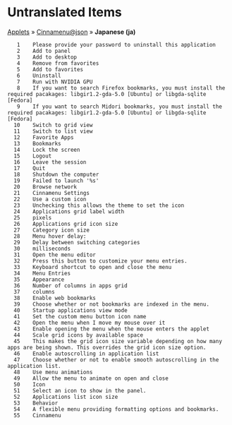 # Untranslated Items
[Applets](../../../README.md) &#187; [Cinnamenu@json](../README.md) &#187; **Japanese (ja)**

       1	Please provide your password to uninstall this application
       2	Add to panel
       3	Add to desktop
       4	Remove from favorites
       5	Add to favorites
       6	Uninstall
       7	Run with NVIDIA GPU
       8	If you want to search Firefox bookmarks, you must install the required pacakages: libgir1.2-gda-5.0 [Ubuntu] or libgda-sqlite [Fedora]
       9	If you want to search Midori bookmarks, you must install the required pacakages: libgir1.2-gda-5.0 [Ubuntu] or libgda-sqlite [Fedora]
      10	Switch to grid view
      11	Switch to list view
      12	Favorite Apps
      13	Bookmarks
      14	Lock the screen
      15	Logout
      16	Leave the session
      17	Quit
      18	Shutdown the computer
      19	Failed to launch '%s'
      20	Browse network
      21	Cinnamenu Settings
      22	Use a custom icon
      23	Unchecking this allows the theme to set the icon
      24	Applications grid label width
      25	pixels
      26	Applications grid icon size
      27	Category icon size
      28	Menu hover delay:
      29	Delay between switching categories
      30	milliseconds
      31	Open the menu editor
      32	Press this button to customize your menu entries.
      33	Keyboard shortcut to open and close the menu
      34	Menu Entries
      35	Appearance
      36	Number of columns in apps grid
      37	columns
      38	Enable web bookmarks
      39	Choose whether or not bookmarks are indexed in the menu.
      40	Startup applications view mode
      41	Set the custom menu button icon name
      42	Open the menu when I move my mouse over it
      43	Enable opening the menu when the mouse enters the applet
      44	Scale grid icons by available space
      45	This makes the grid icon size variable depending on how many apps are being shown. This overrides the grid icon size option.
      46	Enable autoscrolling in application list
      47	Choose whether or not to enable smooth autoscrolling in the application list.
      48	Use menu animations
      49	Allow the menu to animate on open and close
      50	Icon
      51	Select an icon to show in the panel.
      52	Applications list icon size
      53	Behavior
      54	A flexible menu providing formatting options and bookmarks.
      55	Cinnamenu
